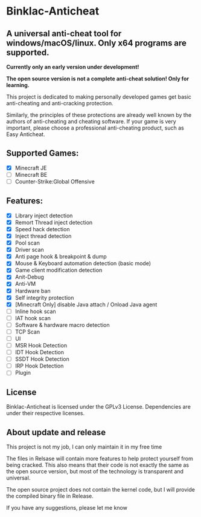 # Binklac-Anticheat
A universal anti-cheat tool for windows/macOS/linux. Only x64 programs are supported.
---
**Currently only an early version under development!**

**The open source version is not a complete anti-cheat solution! Only for learning.**

This project is dedicated to making personally developed games get basic anti-cheating and anti-cracking protection.

Similarly, the principles of these protections are already well known by the authors of anti-cheating and cheating software. If your game is very important, please choose a professional anti-cheating product, such as Easy Anticheat.

## Supported Games:

- [X] Minecraft JE
- [ ] Minecraft BE
- [ ] Counter-Strike:Global Offensive

## Features:

- [X] Library inject detection
- [X] Remort Thread inject detection
- [X] Speed hack detection
- [X] Inject thread detection
- [X] Pool scan
- [X] Driver scan
- [X] Anti page hook & breakpoint & dump
- [X] Mouse & Keyboard automation detection (basic mode)
- [X] Game client modification detection
- [X] Anit-Debug
- [X] Anti-VM
- [X] Hardware ban
- [X] Self integrity protection
- [X] [Minecraft Only] disable Java attach / Onload Java agent
- [ ] Inline hook scan
- [ ] IAT hook scan
- [ ] Software & hardware macro detection
- [ ] TCP Scan
- [ ] UI
- [ ] MSR Hook Detection
- [ ] IDT Hook Detection
- [ ] SSDT Hook Detection
- [ ] IRP Hook Detection
- [ ] Plugin

## License
Binklac-Anticheat is licensed under the GPLv3 License. Dependencies are under their respective licenses.

## About update and release
This project is not my job, I can only maintain it in my free time

The files in Relsase will contain more features to help protect yourself from being cracked. This also means that their code is not exactly the same as the open source version, but most of the technology is transparent and universal.

The open source project does not contain the kernel code, but I will provide the compiled binary file in Release.

If you have any suggestions, please let me know
